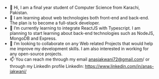 - 👋 Hi, I am a final year student of Computer Science from Karachi, Pakistan.
- 👀 I am learning about web technologies both front-end and back-end. The plan is to become a full-stack developer.
- 🌱 I’m currently learning to integrate ReactJS with Typescript. I am planning to start learning about back-end technologies such as NodeJS, MongoDB and Express.
- 💞️ I’m looking to collaborate on any Web related Projects that would help me improve my development skills. I am also interested in working for any open-source projects.
- 📫 You can reach me through my email anasjakwani72@gmail.com/ or through my LinkedIn profile LinkedIn: https://www.linkedin.com/in/anas-jakwani/ 
